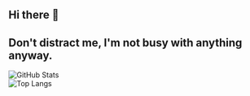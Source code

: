 ## Hi there 👋

<!--
**Sanfraer/Sanfraer** is a ✨ _special_ ✨ repository because its `README.md` (this file) appears on your GitHub profile.

Here are some ideas to get you started:

- 🔭 I’m currently working on my sleep now.
- 💬 ask me anything
-->
## Don't distract me, I'm not busy with anything anyway.
  
![GitHub Stats](https://github-readme-stats.vercel.app/api?username=Sanfraer&show_icons=true&theme=dark)  
![Top Langs](https://github-readme-stats.vercel.app/api/top-langs/?username=Sanfraer&layout=compact&theme=dark) 
